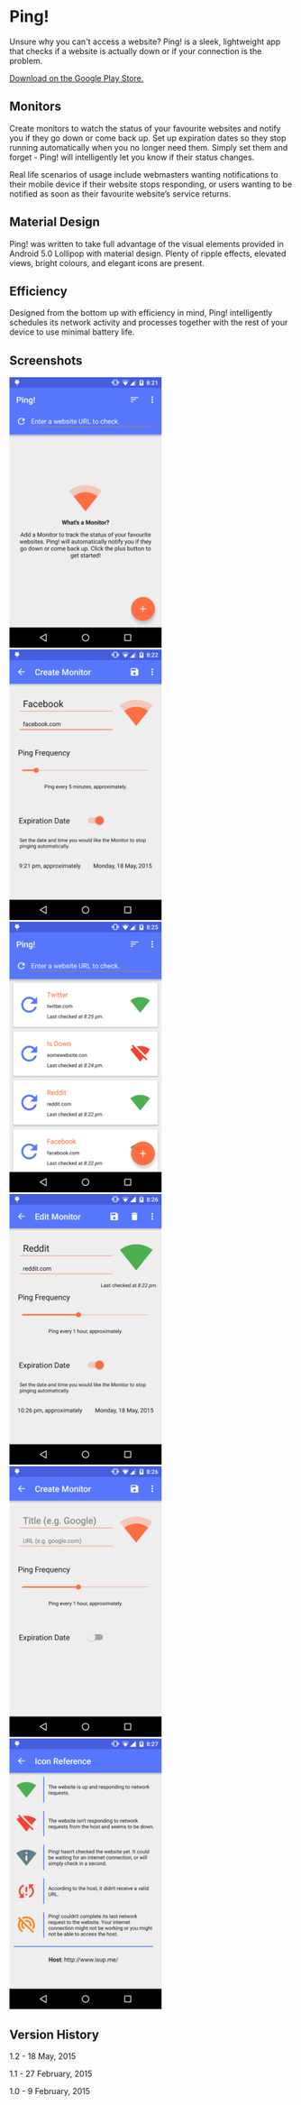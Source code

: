 ﻿Ping!
=====

Unsure why you can't access a website? Ping! is a sleek, lightweight app that checks if a website is actually down or if your connection is the problem.

[Download on the Google Play Store.](https://play.google.com/store/apps/details?id=com.colinwhite.ping)

Monitors
--------
Create monitors to watch the status of your favourite websites and notify you if they go down or come back up. Set up expiration dates so they stop running automatically when you no longer need them. Simply set them and forget - Ping! will intelligently let you know if their status changes.

Real life scenarios of usage include webmasters wanting notifications to their mobile device if their website stops responding, or users wanting to be notified as soon as their favourite website’s service returns.

Material Design
---------------
Ping! was written to take full advantage of the visual elements provided in Android 5.0 Lollipop with material design. Plenty of ripple effects, elevated views, bright colours, and elegant icons are present.

Efficiency
----------
Designed from the bottom up with efficiency in mind, Ping! intelligently schedules its network activity and processes together with the rest of your device to use minimal battery life.

Screenshots
-----------

<img src="/google_play_store_assets/screenshot_1.png" alt="Screenshot 1" width="270" height="480">
<img src="/google_play_store_assets/screenshot_2.png" alt="Screenshot 2" width="270" height="480">
<img src="/google_play_store_assets/screenshot_3.png" alt="Screenshot 3" width="270" height="480">
<img src="/google_play_store_assets/screenshot_4.png" alt="Screenshot 4" width="270" height="480">
<img src="/google_play_store_assets/screenshot_5.png" alt="Screenshot 5" width="270" height="480">
<img src="/google_play_store_assets/screenshot_6.png" alt="Screenshot 5" width="270" height="480">

Version History
---------------
1.2 - 18 May, 2015

1.1 - 27 February, 2015

1.0 - 9 February, 2015
